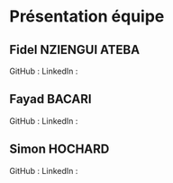 # Présentation équipe

## Fidel NZIENGUI ATEBA

GitHub : 
LinkedIn :

## Fayad BACARI

GitHub :
LinkedIn :

## Simon HOCHARD 

GitHub : 
LinkedIn :